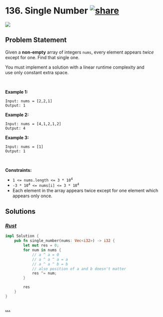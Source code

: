 # 136. Single Number [![share]](https://leetcode.com/problems/single-number/)

![][easy]

## Problem Statement

<p>Given a <strong>non-empty</strong> array of integers <code>nums</code>, every element appears <em>twice</em> except for one. Find that single one.</p>
<p>You must implement a solution with a linear runtime complexity and use only constant extra space.</p>
<p> </p>
<p><strong class="example">Example 1:</strong></p>

```
Input: nums = [2,2,1]
Output: 1
```

<p><strong class="example">Example 2:</strong></p>

```
Input: nums = [4,1,2,1,2]
Output: 4
```

<p><strong class="example">Example 3:</strong></p>

```
Input: nums = [1]
Output: 1
```

<p> </p>
<p><strong>Constraints:</strong></p>
<ul>
<li><code>1 &lt;= nums.length &lt;= 3 * 10<sup>4</sup></code></li>
<li><code>-3 * 10<sup>4</sup> &lt;= nums[i] &lt;= 3 * 10<sup>4</sup></code></li>
<li>Each element in the array appears twice except for one element which appears only once.</li>
</ul>

## Solutions

### [_Rust_](single_number.rs)

```rs [Rust]
impl Solution {
    pub fn single_number(nums: Vec<i32>) -> i32 {
        let mut res = 0;
        for num in nums {
            // a ^ a = 0
            // a ^ a ^ a = a
            // a ^ a ^ b = b
            // also position of a and b doesn't matter
            res ^= num;
        }

        res
    }
}

```

### [_..._]()

```

```

<!----------------------------------{ link }--------------------------------->

[share]: https://graph.org/file/3ea5234dda646b71c574a.png
[easy]: https://img.shields.io/badge/Difficulty-Easy-bright.svg
[medium]: https://img.shields.io/badge/Difficulty-Medium-yellow.svg
[hard]: https://img.shields.io/badge/Difficulty-Hard-red.svg

